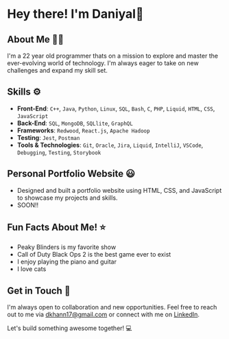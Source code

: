 # Hey there! I'm Daniyal🌌

## About Me 🧑‍💻
I'm a 22 year old programmer thats on a mission to explore and master the ever-evolving world of technology. I'm always eager to take on new challenges and expand my skill set.

## Skills ⚙️

- **Front-End**: `C++`, `Java`, `Python`, `Linux`, `SQL`, `Bash`, `C`, `PHP`, `Liquid`, `HTML`, `CSS`, `JavaScript`
- **Back-End**: `SQL`, `MongoDB`, `SQLlite`, `GraphQL`
- **Frameworks**: `Redwood`, `React.js`, `Apache Hadoop`
- **Testing**: `Jest`, `Postman`
- **Tools & Technologies**: `Git`, `Oracle`, `Jira`, `Liquid`, `IntelliJ`, `VSCode`, `Debugging`, `Testing`, `Storybook`

## Personal Portfolio Website 😃
- Designed and built a portfolio website using HTML, CSS, and JavaScript to showcase my projects and skills.
- SOON!!

## Fun Facts About Me! ⭐
  - Peaky Blinders is my favorite show
  - Call of Duty Black Ops 2 is the best game ever to exist
  - I enjoy playing the piano and guitar
  - I love cats

## Get in Touch 📧

I'm always open to collaboration and new opportunities. Feel free to reach out to me via dkhann17@gmail.com or connect with me on [LinkedIn](www.linkedin.com/in/daniyal-khan-275318232).

Let's build something awesome together! 💻
